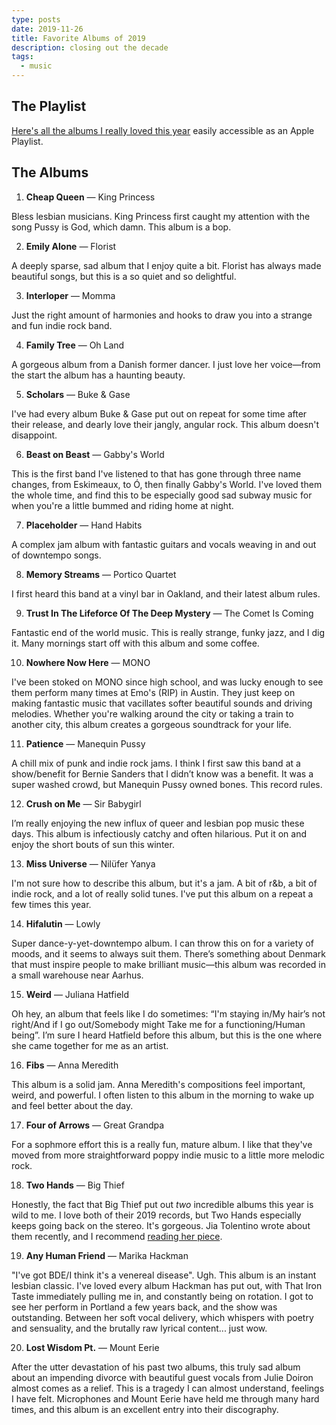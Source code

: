 ```yaml
---
type: posts
date: 2019-11-26
title: Favorite Albums of 2019
description: closing out the decade
tags:
  - music
---
```


## The Playlist

[Here's all the albums I really loved this year](https://music.apple.com/us/playlist/favorites-of-2019/pl.u-vp3jjIrk0xN) easily accessible as an Apple Playlist.

## The Albums

1) **Cheap Queen** — King Princess

  Bless lesbian musicians. King Princess first caught my attention with the song Pussy is God, which damn. This album is a bop.

2) **Emily Alone** — Florist

  A deeply sparse, sad album that I enjoy quite a bit. Florist has always made beautiful songs, but this is a so quiet and so delightful.

3) **Interloper** — Momma

  Just the right amount of harmonies and hooks to draw you into a strange and fun indie rock band.

4) **Family Tree** — Oh Land

  A gorgeous album from a Danish former dancer. I just love her voice—from the start the album has a haunting beauty.

5) **Scholars** — Buke & Gase

  I've had every album Buke & Gase put out on repeat for some time after their release, and dearly love their jangly, angular rock. This album doesn't disappoint.

6) **Beast on Beast** — Gabby's World

  This is the first band I've listened to that has gone through three name changes, from Eskimeaux, to Ó, then finally Gabby's World. I've loved them the whole time, and find this to be especially good sad subway music for when you're a little bummed and riding home at night.

7) **Placeholder** — Hand Habits

  A complex jam album with fantastic guitars and vocals weaving in and out of downtempo songs.

8) **Memory Streams** — Portico Quartet

  I first heard this band at a vinyl bar in Oakland, and their latest album rules.

9) **Trust In The Lifeforce Of The Deep Mystery** — The Comet Is Coming

  Fantastic end of the world music. This is really strange, funky jazz, and I dig it. Many mornings start off with this album and some coffee.

10) **Nowhere Now Here** — MONO

  I've been stoked on MONO since high school, and was lucky enough to see them perform many times at Emo's (RIP) in Austin. They just keep on making fantastic music that vacillates softer beautiful sounds and driving melodies. Whether you're walking around the city or taking a train to another city, this album creates a gorgeous soundtrack for your life.

11) **Patience** — Manequin Pussy

   A chill mix of punk and indie rock jams. I think I first saw this band at a show/benefit for Bernie Sanders that I didn’t know was a benefit. It was a super washed crowd, but Manequin Pussy owned bones. This record rules.

12) **Crush on Me** — Sir Babygirl

   I’m really enjoying the new influx of queer and lesbian pop music these days. This album is infectiously catchy and often hilarious. Put it on and enjoy the short bouts of sun this winter.

13) **Miss Universe** — Nilüfer Yanya

  I'm not sure how to describe this album, but it's a jam. A bit of r&b, a bit of indie rock, and a lot of really solid tunes. I've put this album on a repeat a few times this year.

14) **Hifalutin** — Lowly

  Super dance-y-yet-downtempo album. I can throw this on for a variety of moods, and it seems to always suit them. There’s something about Denmark that must inspire people to make brilliant music—this album was recorded in a small warehouse near Aarhus.

15) **Weird** — Juliana Hatfield

  Oh hey, an album that feels like I do sometimes: “I'm staying in/My hair’s not right/And if I go out/Somebody might
  Take me for a functioning/Human being”. I’m sure I heard Hatfield before this album, but this is the one where she came together for me as an artist.

16) **Fibs** — Anna Meredith

  This album is a solid jam. Anna Meredith's compositions feel important, weird, and powerful. I often listen to this album in the morning to wake up and feel better about the day.

17) **Four of Arrows** — Great Grandpa

  For a sophmore effort this is a really fun, mature album. I like that they've moved from more straightforward poppy indie music to a little more melodic rock.

18) **Two Hands** — Big Thief

  Honestly, the fact that Big Thief put out *two* incredible albums this year is wild to me. I love both of their 2019 records, but Two Hands especially keeps going back on the stereo. It's gorgeous. Jia Tolentino wrote about them recently, and I recommend [reading her piece](https://www.newyorker.com/culture/cultural-comment/the-ordinary-brilliance-of-big-thief).

19) **Any Human Friend** — Marika Hackman

  "I've got BDE/I think it's a venereal disease". Ugh. This album is an instant lesbian classic. I've loved every album Hackman has put out, with That Iron Taste immediately pulling me in, and constantly being on rotation. I got to see her perform in Portland a few years back, and the show was outstanding. Between her soft vocal delivery, which whispers with poetry and sensuality, and the brutally raw lyrical content... just wow.

20) **Lost Wisdom Pt.** — Mount Eerie

  After the utter devastation of his past two albums, this truly sad album about an impending divorce with beautiful guest vocals from Julie Doiron almost comes as a relief. This is a tragedy I can almost understand, feelings I have felt. Microphones and Mount Eerie have held me through many hard times, and this album is an excellent entry into their discography.
